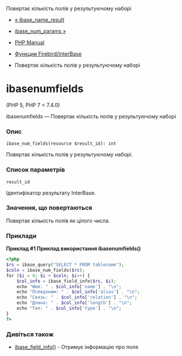 Повертає кількість полів у результуючому наборі

-   [« ibase\_name\_result](function.ibase-name-result.html)
    
-   [ibase\_num\_params »](function.ibase-num-params.html)
    
-   [PHP Manual](index.html)
    
-   [Функции Firebird/InterBase](ref.ibase.html)
    
-   Повертає кількість полів у результуючому наборі
    

# ibasenumfields

(PHP 5, PHP 7 < 7.4.0)

ibasenumfields — Повертає кількість полів у результуючому наборі

### Опис

```methodsynopsis
ibase_num_fields(resource $result_id): int
```

Повертає кількість полів у результуючому наборі.

### Список параметрів

`result_id`

Ідентифікатор результату InterBase.

### Значення, що повертаються

Повертає кількість полів як цілого числа.

### Приклади

**Приклад #1 Приклад використання **ibasenumfields()****

```php
<?php
$rs = ibase_query("SELECT * FROM tablename");
$coln = ibase_num_fields($rs);
for ($i = 0; $i < $coln; $i++) {
    $col_info = ibase_field_info($rs, $i);
    echo "Имя: " . $col_info['name'] . "\n";
    echo "Псевдоним: " . $col_info['alias'] . "\n";
    echo "Связь: " . $col_info['relation'] . "\n";
    echo "Длина: " . $col_info['length'] . "\n";
    echo "Тип: " . $col_info['type'] . "\n";
}
?>
```

### Дивіться також

-   [ibase\_field\_info()](function.ibase-field-info.html) - Отримує інформацію про поле